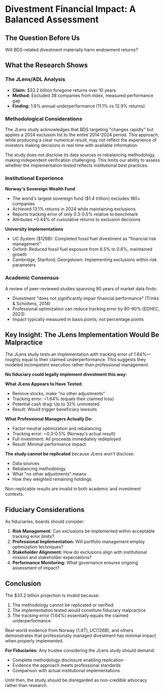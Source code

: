 # Divestment Financial Impact: A Balanced Assessment

## The Question Before Us

Will BDS-related divestment materially harm endowment returns?

## What the Research Shows

### The JLens/ADL Analysis

- **Claim:** $33.2 billion foregone returns over 10 years
- **Method:** Excluded 38 companies from index, measured performance gap
- **Finding:** 1.8% annual underperformance (11.1% vs 12.9% returns)

### Methodological Considerations

The JLens study acknowledges that BDS targeting "changes rapidly" but applies a 2024 exclusion list to the entire 2014-2024 period. This approach, while producing a clear numerical result, may not reflect the experience of investors making decisions in real time with available information.

The study does not disclose its data sources or rebalancing methodology, making independent verification challenging. This limits our ability to assess whether the implementation tested reflects institutional best practices.

### Institutional Experience

**Norway's Sovereign Wealth Fund**

- The world's largest sovereign fund ($1.4 trillion) excludes 180+ companies
- Achieved 13.1% returns in 2024 while maintaining exclusions
- Reports tracking error of only 0.3-0.5% relative to benchmark
- Attributes +0.44% of cumulative returns to exclusion decisions

**University Implementations**

- UC System ($126B): Completed fossil fuel divestment as "financial risk management"
- Oxford: Reduced fossil fuel exposure from 8.5% to 0.6%, maintained growth
- Cambridge, Stanford, Georgetown: Implementing exclusions within risk parameters

### Academic Consensus

A review of peer-reviewed studies spanning 90 years of market data finds:

- Divestment "does not significantly impair financial performance" (Trinks & Scholtens, 2018)
- Professional optimization can reduce tracking error by 80-90% (EDHEC, 2023)
- Impact typically measured in basis points, not percentage points

## Key Insight: The JLens Implementation Would Be Malpractice

The JLens study tests an implementation with tracking error of 1.64%—roughly equal to their claimed underperformance. This suggests they modeled incompetent execution rather than professional management.

**No fiduciary could legally implement divestment this way:**

**What JLens Appears to Have Tested:**

- Remove stocks, make "no other adjustments"
- Tracking error: ~1.64% (equals their claimed loss)
- Potential cash drag: Up to 32% uninvested
- Result: Would trigger beneficiary lawsuits

**What Professional Managers Actually Do:**

- Factor-neutral optimization and rebalancing
- Tracking error: ~0.3-0.5% (Norway's actual result)
- Full investment: All proceeds immediately redeployed
- Result: Minimal performance impact

**The study cannot be replicated** because JLens won't disclose:

- Data sources
- Rebalancing methodology
- What "no other adjustments" means
- How they weighted remaining holdings

Non-replicable results are invalid in both academic and investment contexts.

## Fiduciary Considerations

As fiduciaries, boards should consider:

1. **Risk Management:** Can exclusions be implemented within acceptable tracking error limits?
2. **Professional Implementation:** Will portfolio management employ optimization techniques?
3. **Stakeholder Alignment:** How do exclusions align with institutional mission and stakeholder expectations?
4. **Performance Monitoring:** What governance ensures ongoing assessment of impact?

## Conclusion

The $33.2 billion projection is invalid because:

1. The methodology cannot be replicated or verified
2. The implementation tested would constitute fiduciary malpractice
3. The tracking error (1.64%) essentially equals the claimed underperformance

Real-world evidence from Norway ($1.4T), UC ($126B), and others demonstrates that professionally managed divestment has minimal impact when properly implemented.

**For Fiduciaries:** Any trustee considering the JLens study should demand:

- Complete methodology disclosure enabling replication
- Evidence the approach meets professional standards
- Comparison with actual institutional implementations

Until then, the study should be disregarded as non-credible advocacy rather than research.
